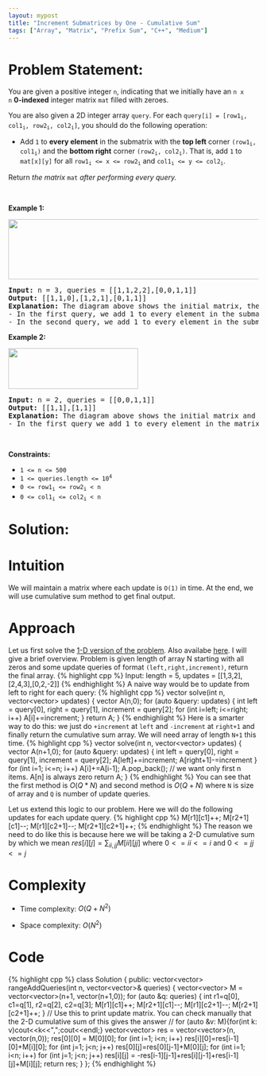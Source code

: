```yaml
---
layout: mypost
title: "Increment Submatrices by One - Cumulative Sum"
tags: ["Array", "Matrix", "Prefix Sum", "C++", "Medium"]
---
```

# Problem Statement:
<p>You are given a positive integer <code>n</code>, indicating that we initially have an <code>n x n</code>&nbsp;<strong>0-indexed</strong> integer matrix <code>mat</code> filled with zeroes.</p>

<p>You are also given a 2D integer array <code>query</code>. For each <code>query[i] = [row1<sub>i</sub>, col1<sub>i</sub>, row2<sub>i</sub>, col2<sub>i</sub>]</code>, you should do the following operation:</p>

<ul>
	<li>Add <code>1</code> to <strong>every element</strong> in the submatrix with the <strong>top left</strong> corner <code>(row1<sub>i</sub>, col1<sub>i</sub>)</code> and the <strong>bottom right</strong> corner <code>(row2<sub>i</sub>, col2<sub>i</sub>)</code>. That is, add <code>1</code> to <code>mat[x][y]</code> for all <code>row1<sub>i</sub> &lt;= x &lt;= row2<sub>i</sub></code> and <code>col1<sub>i</sub> &lt;= y &lt;= col2<sub>i</sub></code>.</li>
</ul>

<p>Return<em> the matrix</em> <code>mat</code><em> after performing every query.</em></p>

<p>&nbsp;</p>
<p><strong class="example">Example 1:</strong></p>
<img alt="" src="https://assets.leetcode.com/uploads/2022/11/24/p2example11.png" style="width: 531px; height: 121px;" />
<pre>
<strong>Input:</strong> n = 3, queries = [[1,1,2,2],[0,0,1,1]]
<strong>Output:</strong> [[1,1,0],[1,2,1],[0,1,1]]
<strong>Explanation:</strong> The diagram above shows the initial matrix, the matrix after the first query, and the matrix after the second query.
- In the first query, we add 1 to every element in the submatrix with the top left corner (1, 1) and bottom right corner (2, 2).
- In the second query, we add 1 to every element in the submatrix with the top left corner (0, 0) and bottom right corner (1, 1).
</pre>

<p><strong class="example">Example 2:</strong></p>
<img alt="" src="https://assets.leetcode.com/uploads/2022/11/24/p2example22.png" style="width: 261px; height: 82px;" />
<pre>
<strong>Input:</strong> n = 2, queries = [[0,0,1,1]]
<strong>Output:</strong> [[1,1],[1,1]]
<strong>Explanation:</strong> The diagram above shows the initial matrix and the matrix after the first query.
- In the first query we add 1 to every element in the matrix.
</pre>

<p>&nbsp;</p>
<p><strong>Constraints:</strong></p>

<ul>
	<li><code>1 &lt;= n &lt;= 500</code></li>
	<li><code>1 &lt;= queries.length &lt;= 10<sup>4</sup></code></li>
	<li><code>0 &lt;= row1<sub>i</sub> &lt;= row2<sub>i</sub> &lt; n</code></li>
	<li><code>0 &lt;= col1<sub>i</sub> &lt;= col2<sub>i</sub> &lt; n</code></li>
</ul>

# Solution:
# Intuition
We will maintain a matrix where each update is `O(1)` in time. At the end, we will use cumulative sum method to get final output.

# Approach
Let us first solve the [1-D version of the problem](https://leetcode.com/problems/range-addition/). Also availabe [here](https://leetcode.ca/all/370.html). I will give a brief overview.
Problem is given length of array N starting with all zeros and some update queries of format `(left,right,increment)`, return the final array.
 {% highlight cpp %} 
Input: length = 5, updates = [[1,3,2],[2,4,3],[0,2,-2]]
 {% endhighlight %}
A naive way would be to update from left to right for each query:
 {% highlight cpp %} 
vector<int> solve(int n, vector<vector<int>> updates)
{
    vector<int> A(n,0);
    for (auto &query: updates)
    {
        int left = query[0], right = query[1], increment = query[2];
        for (int i=left; i<=right; i++) A[i]+=increment;
    }
    return A;
}
 {% endhighlight %}
Here is a smarter way to do this: we just do `+increment` at `left` and `-increment` at `right+1` and finally return the cumulative sum array. We will need array of length `N+1` this time.
 {% highlight cpp %} 
vector<int> solve(int n, vector<vector<int>> updates)
{
    vector<int> A(n+1,0);
    for (auto &query: updates)
    {
        int left = query[0], right = query[1], increment = query[2];
        A[left]+=increment;
        A[right+1]-=increment
    }
    for (int i=1; i<=n; i++) A[i]+=A[i-1];
    A.pop_back(); // we want only first n items. A[n] is always zero
    return A;
}
 {% endhighlight %}
You can see that the first method is $O(Q*N)$ and second method is $O(Q+N)$ where `N` is size of array and `Q` is number of update queries.

Let us extend this logic to our problem.
Here we will do the following updates for each update query. 
 {% highlight cpp %} 
M[r1][c1]++;
M[r2+1][c1]--;
M[r1][c2+1]--;
M[r2+1][c2+1]++;
 {% endhighlight %}
The reason we need to do like this is because here we will be taking a 2-D cumulative sum by which we mean $res[i][j] = \sum_{ii,jj} M[ii][jj]$ where $0<=ii<=i$ and $0<=jj<=j$


# Complexity
- Time complexity: $O(Q + N^2)$
<!-- Add your time complexity here, e.g. $$O(n)$$ -->

- Space complexity: $O(N^2)$
<!-- Add your space complexity here, e.g. $$O(n)$$ -->

# Code
 {% highlight cpp %} 
class Solution {
public:
    vector<vector<int>> rangeAddQueries(int n, vector<vector<int>>& queries) 
    {
        vector<vector<int>> M = vector<vector<int>>(n+1, vector<int>(n+1,0));
        for (auto &q: queries)
        {
            int r1=q[0], c1=q[1], r2=q[2], c2=q[3];
            M[r1][c1]++;
            M[r2+1][c1]--;
            M[r1][c2+1]--;
            M[r2+1][c2+1]++;
        }
        // Use this to print update matrix. You can check manually that the 2-D cumulative sum of this gives the answer
        // for (auto &v: M){for(int k: v)cout<<k<<",";cout<<endl;} 
        vector<vector<int>> res = vector<vector<int>>(n, vector<int>(n,0));
        res[0][0] = M[0][0];
        for (int i=1; i<n; i++) res[i][0]=res[i-1][0]+M[i][0];
        for (int j=1; j<n; j++) res[0][j]=res[0][j-1]+M[0][j];
        for (int i=1; i<n; i++) for (int j=1; j<n; j++)
            res[i][j] = -res[i-1][j-1]+res[i][j-1]+res[i-1][j]+M[i][j];
        return res;
    }
};
 {% endhighlight %}